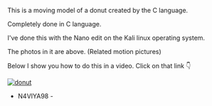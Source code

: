 This is a moving model of a donut created by the C language.

Completely done in C language.

I've done this with the Nano edit on the Kali linux operating system.

The photos in it are above. (Related motion pictures)

Below I show you how to do this in a video. Click on that link 👇

[![donut](https://img.youtube.com/vi/yc8F6Mt9CoU&t/0.jpg)](https://www.youtube.com/watch?v=yc8F6Mt9CoU&t)


- N4VIYA98 -
